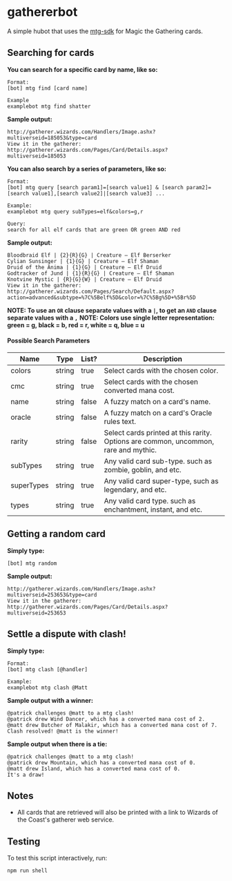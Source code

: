 # gathererbot

A simple hubot that uses the [mtg-sdk](https://magicthegathering.io/) for Magic the Gathering cards.

## Searching for cards

**You can search for a specific card by name, like so:**

```
Format:
[bot] mtg find [card name]

Example
examplebot mtg find shatter
```

**Sample output:**

```
http://gatherer.wizards.com/Handlers/Image.ashx?multiverseid=185053&type=card
View it in the gatherer: http://gatherer.wizards.com/Pages/Card/Details.aspx?multiverseid=185053
```

**You can also search by a series of parameters, like so:**

```
Format:
[bot] mtg query [search param1]=[search value1] & [search param2]=[search value1],[search value2]|[search value3] ...

Example:
examplebot mtg query subTypes=elf&colors=g,r

Query:
search for all elf cards that are green OR green AND red

```

**Sample output:**

```
Bloodbraid Elf | {2}{R}{G} | Creature — Elf Berserker
Cylian Sunsinger | {1}{G} | Creature — Elf Shaman
Druid of the Anima | {1}{G} | Creature — Elf Druid
Godtracker of Jund | {1}{R}{G} | Creature — Elf Shaman
Knotvine Mystic | {R}{G}{W} | Creature — Elf Druid
View it in the gatherer: http://gatherer.wizards.com/Pages/Search/Default.aspx?action=advanced&subtype=%7C%5Belf%5D&color=%7C%5Bg%5D+%5Br%5D
```

__NOTE: To use an `OR` clause separate values with a `|`, to get an `AND` clause separate values with a `,`__
__NOTE: Colors use single letter representation: green = g, black = b, red = r, white = q, blue = u__

#### Possible Search Parameters

Name | Type  |	List? | Description
---- | ----- |  ----- | -----------
colors       |string| true|   Select cards with the chosen color.
cmc          |string| true|   Select cards with the chosen converted mana cost.
name         |string| false|  A fuzzy match on a card's name.
oracle       |string| false|  A fuzzy match on a card's Oracle rules text.
rarity       |string| false|  Select cards printed at this rarity. Options are common, uncommon, rare and mythic.
subTypes     |string| true|   Any valid card sub-type. such as zombie, goblin, and etc.
superTypes   |string| true|   Any valid card super-type, such as legendary, and etc.
types	     |string| true|   Any valid card type. such as enchantment, instant, and etc.

## Getting a random card

**Simply type:**

```
[bot] mtg random
```

**Sample output:**

```
http://gatherer.wizards.com/Handlers/Image.ashx?multiverseid=253653&type=card
View it in the gatherer: http://gatherer.wizards.com/Pages/Card/Details.aspx?multiverseid=253653
```

## Settle a dispute with clash!

**Simply type:**

```
Format:
[bot] mtg clash [@handler]

Example:
examplebot mtg clash @Matt
```

**Sample output with a winner:**

```
@patrick challenges @matt to a mtg clash!
@patrick drew Wind Dancer, which has a converted mana cost of 2.
@matt drew Butcher of Malakir, which has a converted mana cost of 7.
Clash resolved! @matt is the winner!
```

**Sample output when there is a tie:**

```
@patrick challenges @matt to a mtg clash!
@patrick drew Mountain, which has a converted mana cost of 0.
@matt drew Island, which has a converted mana cost of 0.
It's a draw!
```

## Notes

* All cards that are retrieved will also be printed with a link to Wizards of the Coast's gatherer web service.

## Testing

To test this script interactively, run:

```
npm run shell
```

